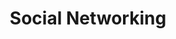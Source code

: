 ---
word: "true"

title: "Social Networking"

categories: ['']

tags: ['Social', 'Networking']

arwords: 'شبكات التواصل الاجتماعي'

arexps: []

enwords: ['Social Networking']

enexps: []

arlexicons: 'ش'

enlexicons: 'S'

authors: ['Ruqayya Roshdy']

translators: ['']

citations: 'مقدمة في حوسبة اللغة العربية'

sources: 'مركز الملك عبدالله بن عبدالعزيز الدولي لخدمة اللغة العربية'

slug: ""
---